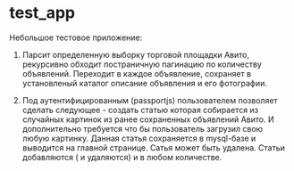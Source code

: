 # test_app
Небольшое тестовое приложение:

1. Парсит определенную выборку торговой площадки Авито, рекурсивно обходит постраничную пагинацию по количеству объявлений. Переходит в каждое объявление, сохраняет в установленый каталог описание объявления и его фотографии.

2. Под аутентифицированным (passportjs) пользователем позволяет сделать следующее - создать статью которая собирается из случайных картинок из ранее сохраненных объявлений Авито. И дополнительно требуется что бы пользователь загрузил свою любую картинку.
Данная статья сохраняется в mysql-базе и выводится на главной странице. Сатья может быть удалена. Статьи добавляются ( и удаляются) и в любом количестве.

